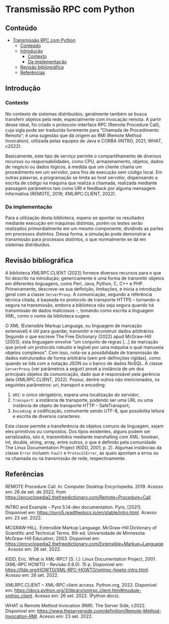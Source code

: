 # Transmissão RPC com Python

## Conteúdo

- [Transmissão RPC com Python](#transmissão-rpc-com-python)
  - [Conteúdo](#conteúdo)
  - [Introdução](#introdução)
    - [Contexto](#contexto)
    - [Da implementação](#da-implementação)
  - [Revisão bibliográfica](#revisão-bibliográfica)
  - [Referências](#referências)

## Introdução


### Contexto
No contexto de sistemas distribuídos, geralmente também se busca transferir objetos pela rede, especialmente com invocação remota. A partir desse ideal, foi criado o protocolo-interface RPC (Remote Procedure Call), cuja sigla pode ser traduzida livremente para “Chamada de Procedimento Remoto”; é uma sugestão que dá origem ao RMI (Remote Method Invocation), utilizada pelas equipes de Java e CORBA (INTRO, 2021; WHAT, c2022).

Basicamente, este tipo de serviço permite o compartilhamento de diversos recursos ou responsabilidades, como CPU, armazenamento, objetos, dados de negócio ou dados lógicos, à medida que um cliente chama um procedimento em um servidor, para fins de execução sem código local. Em outras palavras, a programação se limita ao host servidor, dispensando a escrita de código na máquina que realiza a chamada, realizada mediante passagem parâmetros tais como URI e feedback por alguma mensagem informativa (REMOTE, 2019; XMLRPC.CLIENT, 2022).

### Da implementação

Para a utilização desta biblioteca, espera-se apontar os resultados mediante execução em máquinas distintas, porém os testes serão realizados primordialmente em um mesmo componente, dividindo as partes em processos distintos. Dessa forma, a simulação pode demonstrar a transmissão para processos distintos, o que normalmente se dá em sistemas distribuídos.

## Revisão bibliográfica

A biblioteca XMLRPC.CLIENT (2022) fornece diversos recursos para o que foi descrito na introdução; genericamente é uma forma de transmitir objetos em diferentes linguagens, como Perl, Java, Python, C, C++ e PHP. Primeiramente, descreve-se sua definição, limitações, e inicia a introdução geral com a classe `ServerProxy`. A comunicação, segundo a referência técnica citada, é baseada no protocolo de transporte HTTPS – tornando-a segura na transmissão, embora a biblioteca não seja segura quando há transmissão de dados maliciosos –, tomando como escrita a linguagem XML, como o nome da biblioteca sugere.

O XML (Extensible Markup Language, ou linguagem de marcação extensível) é útil para guardar, transmitir e reconstruir dados arbitrários. Segundo o que escreve The Free Dictionary (2022) apud McGraw-Hill (2003), esta linguagem envolve “um conjunto de regras [...] de marcação que provê um protocolo robusto e legível por uma máquina o qual manuseia objetos complexos”. Com isso, nota-se a possibilidade de transmissão de dados estruturados de forma arbitrária (sem pré-definições rígidas), como quando se lida com a notação JSON ou o banco de dados NoSQL.
A classe `ServerProxy` (ver parâmetros a seguir) provê a instância de um dos principais objetos da comunicação, dado que é responsável pela gerência dela (XMLRPC.CLIENT, 2022). Possui, dentre outros não mencionados, os seguintes parâmetros: uri, transport e encoding:
 1. `URI`: o único obrigatório, espera uma localização do servidor;
 2. `Transport`: a instância de transporte, podendo ser uma URL ou uma instância de objeto de transporte HTTP – SafeTransport;
 3. `Encoding`: a codificação, comumente sendo UTF-8, que possibilita leitura e escrita de diversos caracteres.

Esta classe permite a transferência de objetos comuns da linguagem, sejam eles primitivos ou compostos. Dos tipos existentes, alguns podem ser serializados, isto é, transmitidos mediante marshalling com XML: boolean, int, double, string, array, entre outros, o que é definido pela comunidade The Linux Documentation Project (KIDD, 2001, p. 2). Algumas instâncias da classe `Error` incluem: ``Fault`` e ``ProtocolError``, as quais apontam a erros ou na chamada ou na transmissão de rede, respectivamente.

## Referências

REMOTE Procedure Call. In: Computer Desktop Encyclopedia. 2019. Acesso em: 26 de set. de 2022. from https://encyclopedia2.thefreedictionary.com/Remote+Procedure+Call

INTRO and Example – Pyro 5.14-dev documentation. Pyro, [2021]. Disponível em: https://pyro5.readthedocs.io/en/stable/intro.html. Acesso em: 23 set. 2022.

MCGRAW-HILL. Extensible Markup Language. McGraw-Hill Dictionary of Scientific and Technical Terms. 6th ed. Universidade de Minnesota: McGraw-Hill Education, 2003. Disponível em: https://encyclopedia2.thefreedictionary.com/Extensible+Markup+Language. Acesso em: 26 set. 2022.

KIDD, Eric. What is XML-RPC? [S. l.]: Linux Documentation Project, 2001. (XML-RPC HOWTO – Revisão 0.8.0). 15 p. Disponível em: https://tldp.org/HOWTO/XML-RPC-HOWTO/xmlrpc-howto-intro.html. Acesso em: 26 set. 2022.

XMLRPC.CLIENT – XML-RPC client access. Python.org, 2022. Disponível em: https://docs.python.org/3/library/xmlrpc.client.html#module-xmlrpc.client. Acesso em: 26 set. 2022. (Python docs).

WHAT is Remote Method Invocation (RMI). The Server Side, c2022. Disponível em: https://www.theserverside.com/definition/Remote-Method-Invocation-RMI. Acesso em: 23 set. 2022.

